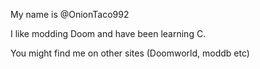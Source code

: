 My name is @OnionTaco992

I like modding Doom and have been learning C.

You might find me on other sites (Doomworld, moddb etc)

<!---
OnionTaco992/OnionTaco992 is a ✨ special ✨ repository because its `README.md` (this file) appears on your GitHub profile.
You can click the Preview link to take a look at your changes.
--->
